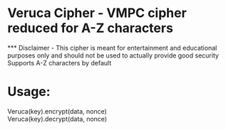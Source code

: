 # Veruca Cipher - VMPC cipher reduced for A-Z characters   
*** Disclaimer - This cipher is meant for entertainment and educational purposes
 only and should not be used to actually provide good security
Supports A-Z characters by default  

# Usage:  

Veruca(key).encrypt(data, nonce)  
Veruca(key).decrypt(data, nonce)  

